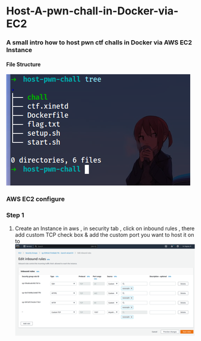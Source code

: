 # Host-A-pwn-chall-in-Docker-via-EC2
### A small intro how to host pwn ctf challs in Docker via AWS EC2 Instance
#### File Structure
![File Structure](treee.png)

### AWS EC2 configure
### Step 1 

1. Create an Instance in aws , in security tab , click on inbound rules , there add custom TCP check box & add the custom port you want to host it on to
![](port.png)
